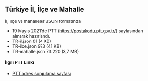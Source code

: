 ## Türkiye İl, İlçe ve Mahalle

İl, ilçe ve mahalleler JSON formatında

- 19 Mayıs 2021'de PTT (https://postakodu.ptt.gov.tr/) sayfasından alınarak hazırlandı.
- TR-il.json 81 (4 KB)
- TR-ilce.json 973 (41 KB)
- TR-mahalle.json 73.220 (3,7 MB)

#### İlgili PTT Linki

- [PTT adres sorgulama sayfası](https://postakodu.ptt.gov.tr/)
